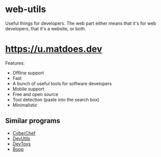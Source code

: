 # web-utils

Useful things for developers. The web part either means that it's for web developers, that it's a website, or both.

# https://u.matdoes.dev

Features:

- Offline support
- Fast
- A bunch of useful tools for software developers
- Mobile support
- Free and open source
- Tool detection (paste into the search box)
- Minimalistic

## Similar programs

- [CyberChef](https://gchq.github.io/CyberChef/)
- [DevUtils](https://devutils.app)
- [DevToys](https://devtoys.app)
- [Boop](https://boop.okat.best)
